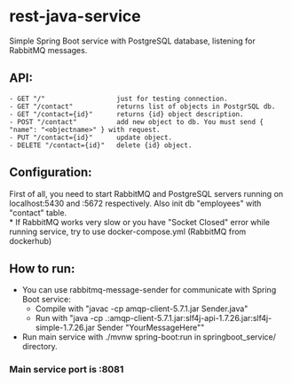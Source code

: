 # rest-java-service

Simple Spring Boot service with PostgreSQL database, listening for RabbitMQ messages.

<h2>API:</h2>

    - GET "/"                  just for testing connection.
    - GET "/contact"           returns list of objects in PostgrSQL db.
    - GET "/contact={id}"      returns {id} object description.
    - POST "/contact"          add new object to db. You must send { "name": "<objectname>" } with request.
    - PUT "/contact={id}"      update object.
    - DELETE "/contact={id}"   delete {id} object.

<h2>Configuration:</h2>
First of all, you need to start RabbitMQ and PostgreSQL servers running on localhost:5430 and :5672 respectively. Also init db "employees" with "contact" table. <br/>
    * If RabbitMQ works very slow or you have "Socket Closed" error while running service, try to use docker-compose.yml (RabbitMQ from dockerhub)

<h2>How to run:</h2>

  - You can use rabbitmq-message-sender for communicate with Spring Boot service:
      - Compile with "javac -cp amqp-client-5.7.1.jar Sender.java"
      - Run with "java -cp .:amqp-client-5.7.1.jar:slf4j-api-1.7.26.jar:slf4j-simple-1.7.26.jar Sender "YourMessageHere""
  - Run main service with ./mvnw spring-boot:run in springboot_service/ directory.
  
 <h3> Main service port is :8081</h3>
